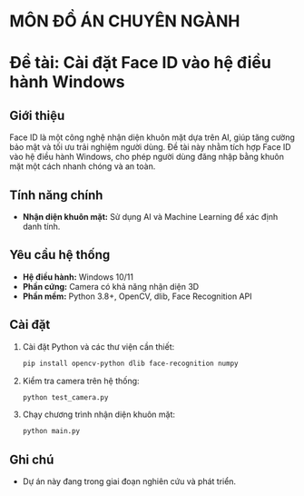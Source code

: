 # MÔN ĐỒ ÁN CHUYÊN NGÀNH
# Đề tài: Cài đặt Face ID vào hệ điều hành Windows

## Giới thiệu
Face ID là một công nghệ nhận diện khuôn mặt dựa trên AI, giúp tăng cường bảo mật và tối ưu trải nghiệm người dùng. Đề tài này nhằm tích hợp Face ID vào hệ điều hành Windows, cho phép người dùng đăng nhập bằng khuôn mặt một cách nhanh chóng và an toàn.

## Tính năng chính
- **Nhận diện khuôn mặt:** Sử dụng AI và Machine Learning để xác định danh tính.

## Yêu cầu hệ thống
- **Hệ điều hành:** Windows 10/11
- **Phần cứng:** Camera có khả năng nhận diện 3D
- **Phần mềm:** Python 3.8+, OpenCV, dlib, Face Recognition API

## Cài đặt
1. Cài đặt Python và các thư viện cần thiết:
   ```sh
   pip install opencv-python dlib face-recognition numpy
   ```
2. Kiểm tra camera trên hệ thống:
   ```sh
   python test_camera.py
   ```
3. Chạy chương trình nhận diện khuôn mặt:
   ```sh
   python main.py
   ```

## Ghi chú
- Dự án này đang trong giai đoạn nghiên cứu và phát triển.



